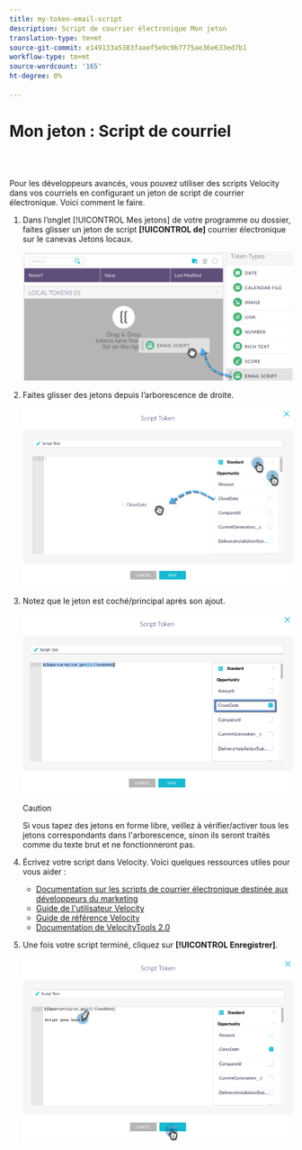 ```yaml
---
title: my-token-email-script
description: Script de courrier électronique Mon jeton
translation-type: tm+mt
source-git-commit: e149133a5383faaef5e9c9b7775ae36e633ed7b1
workflow-type: tm+mt
source-wordcount: '165'
ht-degree: 0%

---
```



# Mon jeton : Script de courriel

<br> 

Pour les développeurs avancés, vous pouvez utiliser des scripts [](http://velocity.apache.org/engine/1.7/user-guide.html) Velocity dans vos courriels en configurant un jeton de script de courrier électronique. Voici comment le faire.

1. Dans l’onglet [!UICONTROL Mes jetons] de votre programme ou dossier, faites glisser un jeton de script **[!UICONTROL de]** courrier électronique sur le canevas Jetons  locaux.

   ![Image un](/help/sky/assets/my-tokens/my-token-email-script/my-token-email-script-1.png)

1. Faites glisser des jetons depuis l’arborescence de droite.

   ![Image 2](/help/sky/assets/my-tokens/my-token-email-script/my-token-email-script-2.png)

1. Notez que le jeton est coché/principal après son ajout.

   ![Image trois](/help/sky/assets/my-tokens/my-token-email-script/my-token-email-script-3.png)

   >[!CAUTION]
   >
   >Si vous tapez des jetons en forme libre, veillez à vérifier/activer tous les jetons correspondants dans l&#39;arborescence, sinon ils seront traités comme du texte brut et ne fonctionneront pas.

1. Écrivez votre script dans Velocity. Voici quelques ressources utiles pour vous aider :

   * [Documentation sur les scripts de courrier électronique destinée aux développeurs du marketing](http://developers.marketo.com/email-scripting/)
   * [Guide de l&#39;utilisateur Velocity](http://velocity.apache.org/engine/devel/user-guide.html)
   * [Guide de référence Velocity](http://velocity.apache.org/engine/devel/vtl-reference-guide.html)
   * [Documentation de VelocityTools 2.0](http://velocity.apache.org/tools/releases/2.0/javadoc/index.html)

1. Une fois votre script terminé, cliquez sur **[!UICONTROL Enregistrer]**.

   ![Image 4](/help/sky/assets/my-tokens/my-token-email-script/my-token-email-script-4.png)
